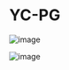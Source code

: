 # YC-PG
![image](https://github.com/GIGI-CodeAce/YC-PG/assets/142694357/cb4e6ccf-3334-4358-884b-afe0e48aa9ec)

![image](https://github.com/GIGI-CodeAce/YC-PG/assets/142694357/6013cc05-c557-4dcc-a4e6-e3a40adba754)
